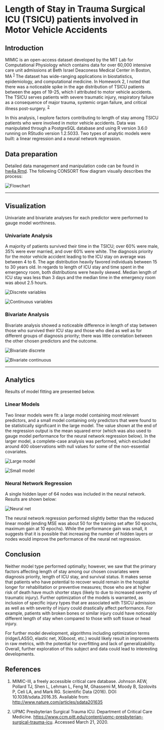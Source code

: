 # Length of Stay in Trauma Surgical ICU (TSICU) patients involved in Motor Vehicle Accidents

## Introduction

MIMIC is an open-access dataset developed by the MIT Lab for Computational Physiology which contains data for over 60,000 intensive care unit admissions at Beth Israel Deaconess Medical Center in Boston, MA <sup>[1](http://www.nature.com/articles/sdata201635)</sup> The dataset has wide-ranging applications in biostatistics, epidemiology, and computational medicine. In Homework 2, I noted that there was a noticeable spike in the age distribution of TSICU patients between the ages of 19-25, which I attributed to motor vehicle accidents. The TSICU serves patients with severe traumatic injury, respiratory failure as a consequence of major trauma, systemic organ failure, and critical illness post-surgery. <sup>[2](https://www.ccm.pitt.edu/content/upmc-presbyterian-surgical-trauma-icu)</sup>  

In this analysis, I explore factors contributing to length of stay among TSICU patients who were involved in motor vehicle accidents. Data was manipulated through a PostgreSQL database and using R version 3.6.0 running on RStudio version 1.2.5033. Two types of analytic models were built: a linear regression and a neural network regression.

## Data preparation

Detailed data management and manipulation code can be found in [hw4a.Rmd](https://github.com/gd32/biostat-203b-2020-winter/blob/master/hw4/hw4a.Rmd). The following CONSORT flow diagram visually describes the process:

![Flowchart](https://github.com/gd32/biostat-203b-2020-winter/blob/develop/hw4/images/flowchart.png)

---

## Visualization

Univariate and bivariate analyses for each predictor were performed to gauge model worthiness. 

### Univariate Analysis

A majority of patients survived their time in the TSICU; over 60% were male, 35% were ever married, and over 60% were white. The diagnosis priority for the motor vehicle accident leading to the ICU stay on average was between 4 to 6. The age distribution heavily favored individuals between 15 to 30 years old. In regards to length of ICU stay and time spent in the emergency room, both distributions were heavily skewed. Median length of ICU stay was less than 3 days and the median time in the emergency room was about 2.5 hours.

![Discrete variables](https://github.com/gd32/biostat-203b-2020-winter/blob/master/hw4/images/dvars.png)

![Continuous variables](https://github.com/gd32/biostat-203b-2020-winter/blob/master/hw4/images/cvars.png)

### Bivariate Analysis

Bivariate analysis showed a noticeable difference in length of stay between those who survived their ICU stay and those who died as well as for different groups of diagnosis priority; there was little correlation between the other chosen predictors and the outcome.

![Bivariate discrete](https://github.com/gd32/biostat-203b-2020-winter/blob/master/hw4/images/bv_disc.png)

![Bivariate continuous](https://github.com/gd32/biostat-203b-2020-winter/blob/master/hw4/images/bv_conts.png)

---

## Analytics

Results of model fitting are presented below.

### Linear Models

Two linear models were fit: a large model containing most relevant predictors, and a small model containing only predictors that were found to be statistically significant in the large model. The value shown at the end of the regression output is the mean squared error (which was also used to gauge model performance for the neural network regression below). In the larger model, a complete-case analysis was performed, which excluded around 400 observations with null values for some of the non-essential covariates.

![Large model](https://github.com/gd32/biostat-203b-2020-winter/blob/master/hw4/images/lm_longer.png)

![Small model](https://github.com/gd32/biostat-203b-2020-winter/blob/master/hw4/images/lm_shorter.png)

### Neural Network Regression

A single hidden layer of 64 nodes was included in the neural network. Results are shown below:

![Neural net](https://github.com/gd32/biostat-203b-2020-winter/blob/master/hw4/images/nnr.png)

The neural network regression performed slightly better than the reduced linear model (ending MSE was about 50 for the training set after 50 epochs, maximum gain at 10 epochs). While the performance gain was small, it suggests that it is possible that increasing the number of hidden layers or nodes would improve the performance of the neural net regression. 

## Conclusion

Neither model type performed optimally; however, we saw that the primary factors affecting length of stay among our chosen covariates were diagnosis priority, length of ICU stay, and survival status. It makes sense that patients who have potential to recover would remain in the hospital longer for rehabilitation or preventive measures; those who are at higher risk of death have much shorter stays (likely to due to increased severity of traumatic injury). Further optimization of the models is warranted, as inclusion of specific injury types that are associated with TSICU admission as well as with severity of injury could drastically affect performance. For example, patients with broken bones or similar injury could have noticeably different length of stay when compared to those with soft tissue or head injury.

For further model development, algorithms including optimization terms (ridge/LASSO, elastic net, XGboost, etc.) would likely result in improvements in raw metrics, with the potential for overfitting and lack of generalizability. Overall, further exploration of this subject and data could lead to interesting developments.

## References

1. MIMIC-III, a freely accessible critical care database. Johnson AEW, Pollard TJ, Shen L, Lehman L, Feng M, Ghassemi M, Moody B, Szolovits P, Celi LA, and Mark RG. Scientific Data (2016). DOI: 10.1038/sdata.2016.35. Available from: http://www.nature.com/articles/sdata201635

2. UPMC Presbyterian Surgical Trauma ICU. Department of Critical Care Medicine. https://www.ccm.pitt.edu/content/upmc-presbyterian-surgical-trauma-icu. Accessed March 21, 2020. 

